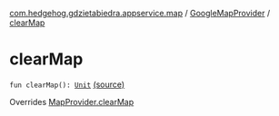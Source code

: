 [com.hedgehog.gdzietabiedra.appservice.map](../index.md) / [GoogleMapProvider](index.md) / [clearMap](./clear-map.md)

# clearMap

`fun clearMap(): `[`Unit`](https://kotlinlang.org/api/latest/jvm/stdlib/kotlin/-unit/index.html) [(source)](https://github.com/asvid/GdzieTaBiedra/tree/master/app/src/main/java/com/hedgehog/gdzietabiedra/appservice/map/GoogleMapProvider.kt#L95)

Overrides [MapProvider.clearMap](../-map-provider/clear-map.md)

